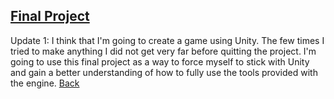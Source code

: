 ## [Final Project](https://chrisgitn.github.io/FinalProject)
Update 1: I think that I'm going to create a game using Unity. The few times I tried to make anything I did not get very far before quitting the project. I'm going to use this final project as a way to force myself to stick with Unity and gain a better understanding of how to fully use the tools provided with the engine.
[Back](https://chrisgitn.github.io/)